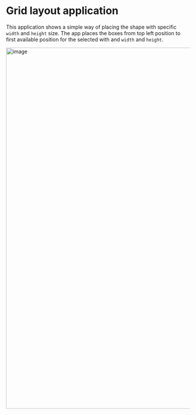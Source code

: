 # Grid layout application

This application shows a simple way of placing the shape with specific `width` and `height` size. The app places the boxes from top left position to first available position for the selected with and `width` and `height`.


<img width="987" alt="image" src="https://user-images.githubusercontent.com/28437795/204088112-63b68425-c29d-4c82-b59e-cdada5bd9633.png">

